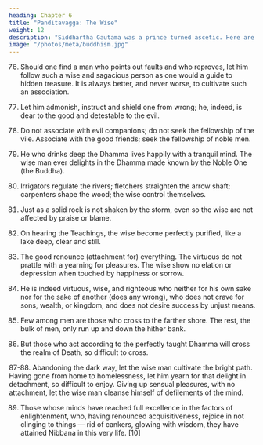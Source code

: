 ```yaml
---
heading: Chapter 6
title: "Panditavagga: The Wise"
weight: 12
description: "Siddhartha Gautama was a prince turned ascetic. Here are discourses from the Tipitaka and other sutras"
image: "/photos/meta/buddhism.jpg"
---
```



76. Should one find a man who points out faults and who reproves, let him follow such a wise and sagacious person as one would a guide to hidden treasure. It is always better, and never worse, to cultivate such an association.

77. Let him admonish, instruct and shield one from wrong; he, indeed, is dear to the good and detestable to the evil.

78. Do not associate with evil companions; do not seek the fellowship of the vile. Associate with the good friends; seek the fellowship of noble men.

79. He who drinks deep the Dhamma lives happily with a tranquil mind. The wise man ever delights in the Dhamma made known by the Noble One (the Buddha).

80. Irrigators regulate the rivers; fletchers straighten the arrow shaft; carpenters shape the wood; the wise control themselves.

81. Just as a solid rock is not shaken by the storm, even so the wise are not affected by praise or blame.

82. On hearing the Teachings, the wise become perfectly purified, like a lake deep, clear and still.

83. The good renounce (attachment for) everything. The virtuous do not prattle with a yearning for pleasures. The wise show no elation or depression when touched by happiness or sorrow.

84. He is indeed virtuous, wise, and righteous who neither for his own sake nor for the sake of another (does any wrong), who does not crave for sons, wealth, or kingdom, and does not desire success by unjust means.

85. Few among men are those who cross to the farther shore. The rest, the bulk of men, only run up and down the hither bank.

86. But those who act according to the perfectly taught Dhamma will cross the realm of Death, so difficult to cross.

87-88. Abandoning the dark way, let the wise man cultivate the bright path. Having gone from home to homelessness, let him yearn for that delight in detachment, so difficult to enjoy. Giving up sensual pleasures, with no attachment, let the wise man cleanse himself of defilements of the mind.

89. Those whose minds have reached full excellence in the factors of enlightenment, who, having renounced acquisitiveness, rejoice in not clinging to things — rid of cankers, glowing with wisdom, they have attained Nibbana in this very life. [10]
